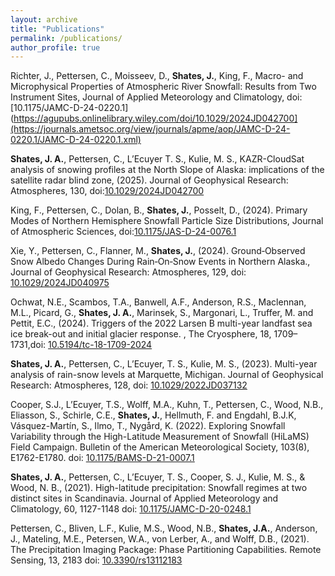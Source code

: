 ```yaml
---
layout: archive
title: "Publications"
permalink: /publications/
author_profile: true
---
```


Richter, J., Pettersen, C., Moisseev, D., **Shates, J.**, King, F., Macro- and Microphysical Properties of Atmospheric River Snowfall: Results from Two Instrument Sites, Journal of Applied Meteorology and Climatology, doi:[10.1175/JAMC-D-24-0220.1](https://agupubs.onlinelibrary.wiley.com/doi/10.1029/2024JD042700](https://journals.ametsoc.org/view/journals/apme/aop/JAMC-D-24-0220.1/JAMC-D-24-0220.1.xml)

**Shates, J. A.**, Pettersen, C., L’Ecuyer T. S., Kulie, M. S., KAZR-CloudSat analysis of
snowing profiles at the North Slope of Alaska: implications of the satellite radar blind
zone, (2025). Journal of Geophysical Research: Atmospheres, 130, doi:[10.1029/2024JD042700](https://agupubs.onlinelibrary.wiley.com/doi/10.1029/2024JD042700)


King, F., Pettersen, C., Dolan, B., **Shates, J.**, Posselt, D., (2024). Primary Modes of Northern
Hemisphere Snowfall Particle Size Distributions, Journal of Atmospheric Sciences, doi:[10.1175/JAS-D-24-0076.1](https://doi.org/10.1175/JAS-D-24-0076.1)



Xie, Y., Pettersen, C., Flanner, M., **Shates, J.**, (2024). Ground‐Observed Snow Albedo Changes During Rain‐On‐Snow Events in Northern Alaska., Journal of Geophysical Research: Atmospheres, 129, doi: [10.1029/2024JD040975](https://doi.org/10.1029/2024JD040975)



Ochwat, N.E., Scambos, T.A., Banwell, A.F., Anderson, R.S., Maclennan, M.L., Picard, G., **Shates, J. A.**, Marinsek, S., Margonari, L., Truffer, M. and Pettit, E.C., (2024). Triggers of the 2022 Larsen B multi-year landfast sea ice break-out and initial glacier response. , The Cryosphere, 18, 1709–1731,doi: [10.5194/tc-18-1709-2024](https://tc.copernicus.org/articles/18/1709/2024/)



**Shates, J. A.**, Pettersen, C., L’Ecuyer, T. S., Kulie, M. S., (2023). Multi-year analysis of rain-snow levels at Marquette, Michigan. Journal of Geophysical Research: Atmospheres, 128, doi: [10.1029/2022JD037132](https://doi.org/10.1029/2022JD037132)



Cooper, S.J., L’Ecuyer, T.S., Wolff, M.A., Kuhn, T., Pettersen, C., Wood, N.B., Eliasson, S., Schirle, C.E., **Shates, J.**, Hellmuth, F. and Engdahl, B.J.K, Vásquez-Martín, S., Ilmo, T., Nygård, K. (2022). Exploring Snowfall Variability through the High-Latitude Measurement of Snowfall (HiLaMS) Field Campaign. Bulletin of the American Meteorological Society, 103(8), E1762-E1780. doi: [10.1175/BAMS-D-21-0007.1](https://doi.org/10.1175/BAMS-D-21-0007.1)

**Shates, J. A.**, Pettersen, C., L’Ecuyer, T. S., Cooper, S. J., Kulie, M. S., & Wood, N. B., (2021). High-latitude precipitation: Snowfall regimes at two distinct sites in Scandinavia. Journal of Applied Meteorology and Climatology, 60, 1127-1148 doi: [10.1175/JAMC-D-20-0248.1](https://doi.org/10.1175/JAMC-D-20-0248.1)

Pettersen, C., Bliven, L.F., Kulie, M.S., Wood, N.B., **Shates, J.A.**, Anderson, J., Mateling, M.E., Petersen, W.A., von Lerber, A., and Wolff, D.B., (2021). The Precipitation Imaging Package: Phase Partitioning Capabilities. Remote Sensing, 13, 2183 doi: [10.3390/rs13112183](https://www.mdpi.com/2072-4292/13/11/2183)
